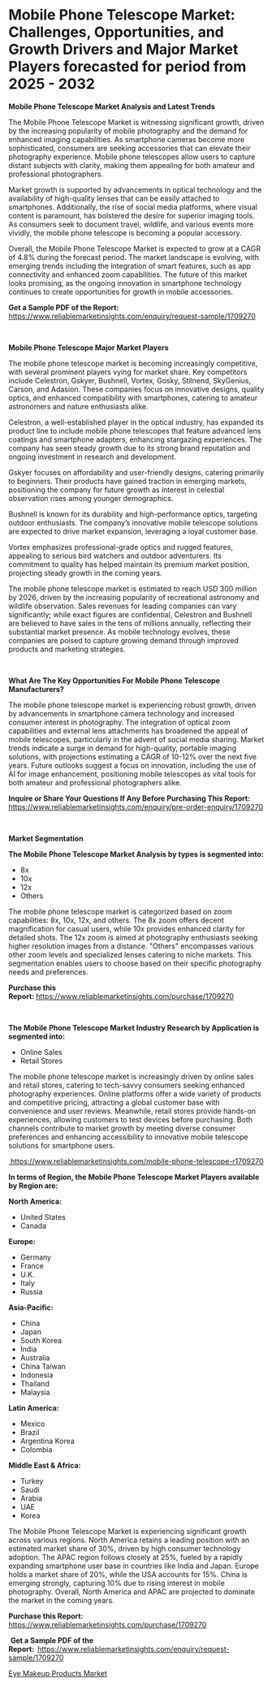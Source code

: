 <p><h1>Mobile Phone Telescope Market: Challenges, Opportunities, and Growth Drivers and Major Market Players forecasted for period from 2025 - 2032</h1></p><p><strong>Mobile Phone Telescope Market Analysis and Latest Trends</strong></p>
<p><p>The Mobile Phone Telescope Market is witnessing significant growth, driven by the increasing popularity of mobile photography and the demand for enhanced imaging capabilities. As smartphone cameras become more sophisticated, consumers are seeking accessories that can elevate their photography experience. Mobile phone telescopes allow users to capture distant subjects with clarity, making them appealing for both amateur and professional photographers.</p><p>Market growth is supported by advancements in optical technology and the availability of high-quality lenses that can be easily attached to smartphones. Additionally, the rise of social media platforms, where visual content is paramount, has bolstered the desire for superior imaging tools. As consumers seek to document travel, wildlife, and various events more vividly, the mobile phone telescope is becoming a popular accessory.</p><p>Overall, the Mobile Phone Telescope Market is expected to grow at a CAGR of 4.8% during the forecast period. The market landscape is evolving, with emerging trends including the integration of smart features, such as app connectivity and enhanced zoom capabilities. The future of this market looks promising, as the ongoing innovation in smartphone technology continues to create opportunities for growth in mobile accessories.</p></p>
<p><strong>Get a Sample PDF of the Report:&nbsp;</strong> <a href="https://www.reliablemarketinsights.com/enquiry/request-sample/1709270?utm_campaign=3369&utm_medium=2&utm_source=Github&utm_content=ia&utm_term=04042025&utm_id=mobile-phone-telescope">https://www.reliablemarketinsights.com/enquiry/request-sample/1709270</a></p>
<p>&nbsp;</p>
<p><strong>Mobile Phone Telescope Major Market Players</strong></p>
<p><p>The mobile phone telescope market is becoming increasingly competitive, with several prominent players vying for market share. Key competitors include Celestron, Gskyer, Bushnell, Vortex, Gosky, Stilnend, SkyGenius, Carson, and Adasion. These companies focus on innovative designs, quality optics, and enhanced compatibility with smartphones, catering to amateur astronomers and nature enthusiasts alike.</p><p>Celestron, a well-established player in the optical industry, has expanded its product line to include mobile phone telescopes that feature advanced lens coatings and smartphone adapters, enhancing stargazing experiences. The company has seen steady growth due to its strong brand reputation and ongoing investment in research and development.</p><p>Gskyer focuses on affordability and user-friendly designs, catering primarily to beginners. Their products have gained traction in emerging markets, positioning the company for future growth as interest in celestial observation rises among younger demographics.</p><p>Bushnell is known for its durability and high-performance optics, targeting outdoor enthusiasts. The company’s innovative mobile telescope solutions are expected to drive market expansion, leveraging a loyal customer base.</p><p>Vortex emphasizes professional-grade optics and rugged features, appealing to serious bird watchers and outdoor adventurers. Its commitment to quality has helped maintain its premium market position, projecting steady growth in the coming years.</p><p>The mobile phone telescope market is estimated to reach USD 300 million by 2026, driven by the increasing popularity of recreational astronomy and wildlife observation. Sales revenues for leading companies can vary significantly; while exact figures are confidential, Celestron and Bushnell are believed to have sales in the tens of millions annually, reflecting their substantial market presence. As mobile technology evolves, these companies are poised to capture growing demand through improved products and marketing strategies.</p></p>
<p>&nbsp;</p>
<p><strong>What Are The Key Opportunities For Mobile Phone Telescope Manufacturers?</strong></p>
<p><p>The mobile phone telescope market is experiencing robust growth, driven by advancements in smartphone camera technology and increased consumer interest in photography. The integration of optical zoom capabilities and external lens attachments has broadened the appeal of mobile telescopes, particularly in the advent of social media sharing. Market trends indicate a surge in demand for high-quality, portable imaging solutions, with projections estimating a CAGR of 10-12% over the next five years. Future outlooks suggest a focus on innovation, including the use of AI for image enhancement, positioning mobile telescopes as vital tools for both amateur and professional photographers alike.</p></p>
<p><strong>Inquire or Share Your Questions If Any Before Purchasing This Report:</strong> <a href="https://www.reliablemarketinsights.com/enquiry/pre-order-enquiry/1709270?utm_campaign=3369&utm_medium=2&utm_source=Github&utm_content=ia&utm_term=04042025&utm_id=mobile-phone-telescope">https://www.reliablemarketinsights.com/enquiry/pre-order-enquiry/1709270</a></p>
<p>&nbsp;</p>
<p><strong>Market Segmentation</strong></p>
<p><strong>The Mobile Phone Telescope Market Analysis by types is segmented into:</strong></p>
<p><ul><li>8x</li><li>10x</li><li>12x</li><li>Others</li></ul></p>
<p><p>The mobile phone telescope market is categorized based on zoom capabilities: 8x, 10x, 12x, and others. The 8x zoom offers decent magnification for casual users, while 10x provides enhanced clarity for detailed shots. The 12x zoom is aimed at photography enthusiasts seeking higher resolution images from a distance. "Others" encompasses various other zoom levels and specialized lenses catering to niche markets. This segmentation enables users to choose based on their specific photography needs and preferences.</p></p>
<p><strong>Purchase this Report:&nbsp;</strong><a href="https://www.reliablemarketinsights.com/purchase/1709270?utm_campaign=3369&utm_medium=2&utm_source=Github&utm_content=ia&utm_term=04042025&utm_id=mobile-phone-telescope">https://www.reliablemarketinsights.com/purchase/1709270</a></p>
<p>&nbsp;</p>
<p><strong>The Mobile Phone Telescope Market Industry Research by Application is segmented into:</strong></p>
<p><ul><li>Online Sales</li><li>Retail Stores</li></ul></p>
<p><p>The mobile phone telescope market is increasingly driven by online sales and retail stores, catering to tech-savvy consumers seeking enhanced photography experiences. Online platforms offer a wide variety of products and competitive pricing, attracting a global customer base with convenience and user reviews. Meanwhile, retail stores provide hands-on experiences, allowing customers to test devices before purchasing. Both channels contribute to market growth by meeting diverse consumer preferences and enhancing accessibility to innovative mobile telescope solutions for smartphone users.</p></p>
<p><a href="https://www.reliablemarketinsights.com/mobile-phone-telescope-r1709270?utm_campaign=3369&utm_medium=2&utm_source=Github&utm_content=ia&utm_term=04042025&utm_id=mobile-phone-telescope">&nbsp;https://www.reliablemarketinsights.com/mobile-phone-telescope-r1709270</a></p>
<p><strong>In terms of Region, the Mobile Phone Telescope Market Players available by Region are:</strong></p>
<p>
    <p> <strong> North America: </strong>
        <ul>
            <li>United States</li>
            <li>Canada</li>
        </ul>
        </p> 
    <p> <strong> Europe: </strong>
        <ul>
            <li>Germany</li>
            <li>France</li>
            <li>U.K.</li>
            <li>Italy</li>
            <li>Russia</li>
        </ul>
        </p> 
    <p> <strong> Asia-Pacific: </strong>
        <ul>
            <li>China</li>
            <li>Japan</li>
            <li>South Korea</li>
            <li>India</li>
            <li>Australia</li>
            <li>China Taiwan</li>
            <li>Indonesia</li>
            <li>Thailand</li>
            <li>Malaysia</li>
        </ul>
        </p> 
    <p> <strong> Latin America: </strong>
        <ul>
            <li>Mexico</li>
            <li>Brazil</li>
            <li>Argentina Korea</li>
            <li>Colombia</li>
        </ul>
        </p> 
    <p> <strong> Middle East & Africa: </strong>
        <ul>
            <li>Turkey</li>
            <li>Saudi</li>
            <li>Arabia</li>
            <li>UAE</li>
            <li>Korea</li>
        </ul>
    </p>
    </p>
<p><p>The Mobile Phone Telescope Market is experiencing significant growth across various regions. North America retains a leading position with an estimated market share of 30%, driven by high consumer technology adoption. The APAC region follows closely at 25%, fueled by a rapidly expanding smartphone user base in countries like India and Japan. Europe holds a market share of 20%, while the USA accounts for 15%. China is emerging strongly, capturing 10% due to rising interest in mobile photography. Overall, North America and APAC are projected to dominate the market in the coming years.</p></p>
<p><strong>Purchase this Report: </strong><a href="https://www.reliablemarketinsights.com/purchase/1709270?utm_campaign=3369&utm_medium=2&utm_source=Github&utm_content=ia&utm_term=04042025&utm_id=mobile-phone-telescope">https://www.reliablemarketinsights.com/purchase/1709270</a></p>
<p>&nbsp;<strong>Get a Sample PDF of the Report:&nbsp;&nbsp;</strong><a href="https://www.reliablemarketinsights.com/enquiry/request-sample/1709270?utm_campaign=3369&utm_medium=2&utm_source=Github&utm_content=ia&utm_term=04042025&utm_id=mobile-phone-telescope">https://www.reliablemarketinsights.com/enquiry/request-sample/1709270</a></p>
<p><strong></strong></p>
<p><p><a href="https://github.com/shirlantosx7/Market-Research-Report-List-1/blob/main/eye-makeup-products-market.md?utm_campaign=3369&utm_medium=2&utm_source=Github&utm_content=ia&utm_term=04042025&utm_id=mobile-phone-telescope">Eye Makeup Products Market</a></p></p>